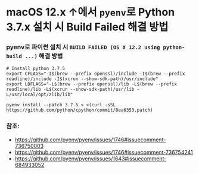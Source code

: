 # macOS 12.x ↑에서 `pyenv`로 Python 3.7.x 설치 시 Build Failed 해결 방법

### pyenv로 파이썬 설치 시 `BUILD FAILED (OS X 12.2 using python-build ...)` 해결 방법

```shell
# Install python 3.7.5
export CFLAGS="-I$(brew --prefix openssl)/include -I$(brew --prefix readline)/include -I$(xcrun --show-sdk-path)/usr/include"
export LDFLAGS="-L$(brew --prefix openssl)/lib -L$(brew --prefix readline)/lib -L$(xcrun --show-sdk-path)/usr/lib -L/usr/local/opt/zlib/lib"

pyenv install --patch 3.7.5 < <(curl -sSL https://github.com/python/cpython/commit/8ea6353.patch)

```

### 참조:
- https://github.com/pyenv/pyenv/issues/1746#issuecomment-736750003
- https://github.com/pyenv/pyenv/issues/1746#issuecomment-736754241
- https://github.com/pyenv/pyenv/issues/1643#issuecomment-684933052
